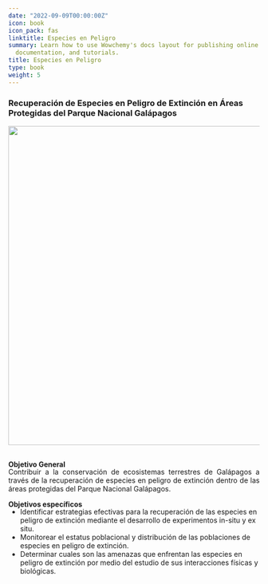 ```yaml
---
date: "2022-09-09T00:00:00Z"
icon: book
icon_pack: fas
linktitle: Especies en Peligro
summary: Learn how to use Wowchemy's docs layout for publishing online courses, software
  documentation, and tutorials.
title: Especies en Peligro
type: book
weight: 5
---
```


### Recuperación de Especies en Peligro de Extinción en Áreas Protegidas del Parque Nacional Galápagos

<img src="/projects/EP.jpg" width=640 style="margin-bottom:1rem;"/>


**Objetivo General**
<p style='margin-top:-1rem; text-align:justify;'>
Contribuir a la conservación de ecosistemas terrestres de Galápagos a través de la 
recuperación de especies en peligro de extinción dentro de las áreas protegidas del 
Parque Nacional Galápagos.


**Objetivos específicos**
<p style='margin-top:-1rem; text-align:justify;'>
<ul>
<li>Identificar estrategias efectivas para la recuperación de las especies en peligro de extinción mediante el desarrollo de experimentos in-situ y ex situ.
<li>Monitorear el estatus poblacional y distribución de las poblaciones de especies en 
peligro de extinción.
<li>Determinar cuales son las amenazas que enfrentan las especies en peligro de 
extinción por medio del estudio de sus interacciones físicas y biológicas.